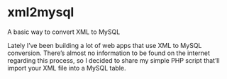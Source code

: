 xml2mysql
=========

A basic way to convert XML to MySQL

Lately I’ve been building a lot of web apps that use XML to MySQL conversion. There’s almost no information to be found on the internet regarding this process, so I decided to share my simple PHP script that’ll import your XML file into a MySQL table.
